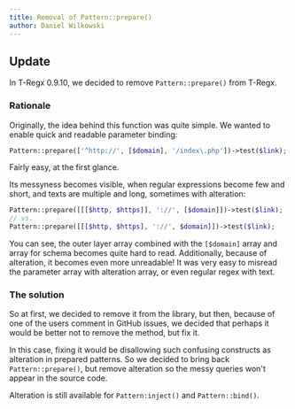 ```yaml
---
title: Removal of Pattern::prepare()
author: Daniel Wilkowski
---
```


## Update

In T-Regx 0.9.10, we decided to remove `Pattern::prepare()` from T-Regx. 

### Rationale

Originally, the idea behind this function was quite simple.
We wanted to enable quick and readable parameter binding:

```php
Pattern::prepare(['^http://', [$domain], '/index\.php'])->test($link);
```

Fairly easy, at the first glance.

Its messyness becomes visible, when regular expressions become few and short, and texts
are multiple and long, sometimes with alteration:

```php
Pattern::prepare([[[$http, $https]], '://', [$domain]])->test($link);
// vs.
Pattern::prepare([[[$http, $https], '://', $domain]])->test($link);
```

You can see, the outer layer array combined with the `[$domain]` array and array for schema 
becomes quite hard to read. Additionally, because of alteration, it becomes even more unreadable! 
It was very easy to misread the parameter array with alteration array, or even regular regex with text.

### The solution

So at first, we decided to remove it from the library, but then, because of one of the users
comment in GitHub issues, we decided that perhaps it would be better not to remove the method, 
but fix it.

In this case, fixing it would be disallowing such confusing constructs as alteration in prepared patterns. 
So we decided to bring back `Pattern::prepare()`, but remove alteration so the messy queries won't appear
in the source code.

Alteration is still available for `Pattern:inject()` and `Pattern::bind()`.
